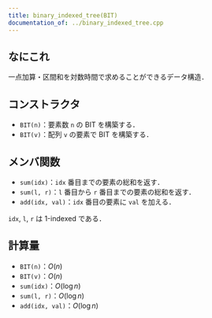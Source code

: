```yaml
---
title: binary_indexed_tree(BIT)
documentation_of: ../binary_indexed_tree.cpp
---
```


## なにこれ
一点加算・区間和を対数時間で求めることができるデータ構造．

## コンストラクタ
- `BIT(n)`：要素数 `n` の BIT を構築する．
- `BIT(v)`：配列 `v` の要素で BIT を構築する．

## メンバ関数
- `sum(idx)`：`idx` 番目までの要素の総和を返す．
- `sum(l, r)`：`l` 番目から `r` 番目までの要素の総和を返す．
- `add(idx, val)`：`idx` 番目の要素に `val` を加える．

`idx`, `l`, `r` は 1-indexed である．

## 計算量
- `BIT(n)`：$O(n)$
- `BIT(v)`：$O(n)$
- `sum(idx)`：$O(\log n)$
- `sum(l, r)`：$O(\log n)$
- `add(idx, val)`：$O(\log n)$
